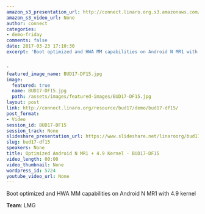 ```yaml
---
amazon_s3_presentation_url: http://connect.linaro.org.s3.amazonaws.com/bud17/Presentations/BUD17-DF15.pdf
amazon_s3_video_url: None
author: connect
categories:
- demo-friday
comments: false
date: 2017-03-23 17:10:30
excerpt: 'Boot optimized and HWA MM capabilities on Android N MR1 with 4.9 kernel


'
featured_image_name: BUD17-DF15.jpg
image:
  featured: true
  name: BUD17-DF15.jpg
  path: /assets/images/featured-images/BUD17-DF15.jpg
layout: post
link: http://connect.linaro.org/resource/bud17/demo/bud17-df15/
post_format:
- Video
session_id: BUD17-DF15
session_track: None
slideshare_presentation_url: https://www.slideshare.net/linaroorg/bud17df15-optimized-android-n-mr1-49-kernel
slug: bud17-df15
speakers: None
title: Optimized Android N MR1 + 4.9 Kernel - BUD17-DF15
video_length: 00:00
video_thumbnail: None
wordpress_id: 5724
youtube_video_url: None
---
```


Boot optimized and HWA MM capabilities on Android N MR1 with 4.9 kernel

**Team**: LMG